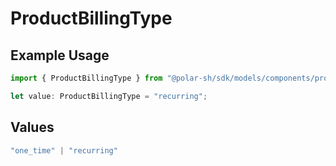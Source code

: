 # ProductBillingType

## Example Usage

```typescript
import { ProductBillingType } from "@polar-sh/sdk/models/components/productbillingtype.js";

let value: ProductBillingType = "recurring";
```

## Values

```typescript
"one_time" | "recurring"
```